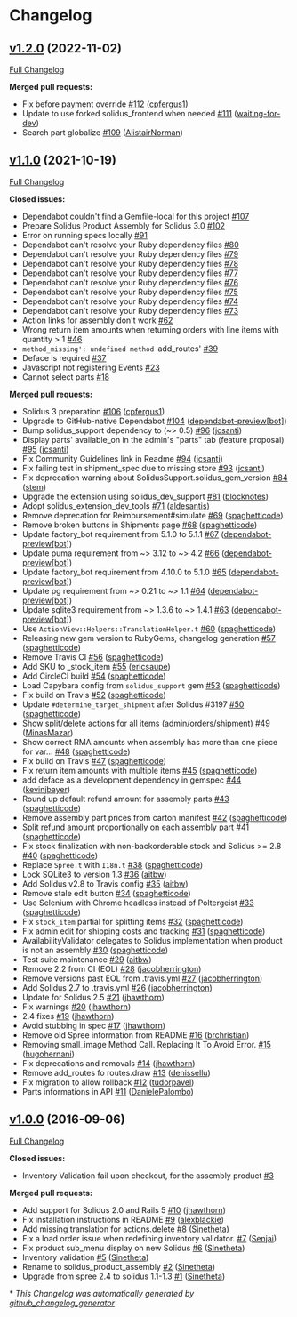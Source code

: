 # Changelog

## [v1.2.0](https://github.com/solidusio-contrib/solidus_product_assembly/tree/v1.2.0) (2022-11-02)

[Full Changelog](https://github.com/solidusio-contrib/solidus_product_assembly/compare/v1.1.0...v1.2.0)

**Merged pull requests:**

- Fix before payment override [\#112](https://github.com/solidusio-contrib/solidus_product_assembly/pull/112) ([cpfergus1](https://github.com/cpfergus1))
- Update to use forked solidus\_frontend when needed [\#111](https://github.com/solidusio-contrib/solidus_product_assembly/pull/111) ([waiting-for-dev](https://github.com/waiting-for-dev))
- Search part globalize [\#109](https://github.com/solidusio-contrib/solidus_product_assembly/pull/109) ([AlistairNorman](https://github.com/AlistairNorman))

## [v1.1.0](https://github.com/solidusio-contrib/solidus_product_assembly/tree/v1.1.0) (2021-10-19)

[Full Changelog](https://github.com/solidusio-contrib/solidus_product_assembly/compare/v1.0.0...v1.1.0)

**Closed issues:**

- Dependabot couldn't find a Gemfile-local for this project [\#107](https://github.com/solidusio-contrib/solidus_product_assembly/issues/107)
- Prepare Solidus Product Assembly for Solidus 3.0 [\#102](https://github.com/solidusio-contrib/solidus_product_assembly/issues/102)
- Error on running specs locally [\#91](https://github.com/solidusio-contrib/solidus_product_assembly/issues/91)
- Dependabot can't resolve your Ruby dependency files [\#80](https://github.com/solidusio-contrib/solidus_product_assembly/issues/80)
- Dependabot can't resolve your Ruby dependency files [\#79](https://github.com/solidusio-contrib/solidus_product_assembly/issues/79)
- Dependabot can't resolve your Ruby dependency files [\#78](https://github.com/solidusio-contrib/solidus_product_assembly/issues/78)
- Dependabot can't resolve your Ruby dependency files [\#77](https://github.com/solidusio-contrib/solidus_product_assembly/issues/77)
- Dependabot can't resolve your Ruby dependency files [\#76](https://github.com/solidusio-contrib/solidus_product_assembly/issues/76)
- Dependabot can't resolve your Ruby dependency files [\#75](https://github.com/solidusio-contrib/solidus_product_assembly/issues/75)
- Dependabot can't resolve your Ruby dependency files [\#74](https://github.com/solidusio-contrib/solidus_product_assembly/issues/74)
- Dependabot can't resolve your Ruby dependency files [\#73](https://github.com/solidusio-contrib/solidus_product_assembly/issues/73)
- Action links for assembly don't work [\#62](https://github.com/solidusio-contrib/solidus_product_assembly/issues/62)
- Wrong return item amounts when returning orders with line items with quantity \> 1 [\#46](https://github.com/solidusio-contrib/solidus_product_assembly/issues/46)
- `method_missing': undefined method `add\_routes'  [\#39](https://github.com/solidusio-contrib/solidus_product_assembly/issues/39)
- Deface is required [\#37](https://github.com/solidusio-contrib/solidus_product_assembly/issues/37)
- Javascript not registering Events [\#23](https://github.com/solidusio-contrib/solidus_product_assembly/issues/23)
- Cannot select parts [\#18](https://github.com/solidusio-contrib/solidus_product_assembly/issues/18)

**Merged pull requests:**

- Solidus 3 preparation [\#106](https://github.com/solidusio-contrib/solidus_product_assembly/pull/106) ([cpfergus1](https://github.com/cpfergus1))
- Upgrade to GitHub-native Dependabot [\#104](https://github.com/solidusio-contrib/solidus_product_assembly/pull/104) ([dependabot-preview[bot]](https://github.com/apps/dependabot-preview))
- Bump solidus\_support dependency to \(~\> 0.5\) [\#96](https://github.com/solidusio-contrib/solidus_product_assembly/pull/96) ([jcsanti](https://github.com/jcsanti))
- Display parts' available\_on in the admin's "parts" tab \(feature proposal\) [\#95](https://github.com/solidusio-contrib/solidus_product_assembly/pull/95) ([jcsanti](https://github.com/jcsanti))
- Fix Community Guidelines link in Readme [\#94](https://github.com/solidusio-contrib/solidus_product_assembly/pull/94) ([jcsanti](https://github.com/jcsanti))
- Fix failing test in shipment\_spec due to missing store [\#93](https://github.com/solidusio-contrib/solidus_product_assembly/pull/93) ([jcsanti](https://github.com/jcsanti))
- Fix deprecation warning about SolidusSupport.solidus\_gem\_version [\#84](https://github.com/solidusio-contrib/solidus_product_assembly/pull/84) ([stem](https://github.com/stem))
- Upgrade the extension using solidus\_dev\_support [\#81](https://github.com/solidusio-contrib/solidus_product_assembly/pull/81) ([blocknotes](https://github.com/blocknotes))
- Adopt solidus\_extension\_dev\_tools [\#71](https://github.com/solidusio-contrib/solidus_product_assembly/pull/71) ([aldesantis](https://github.com/aldesantis))
- Remove deprecation for Reimbursement\#simulate [\#69](https://github.com/solidusio-contrib/solidus_product_assembly/pull/69) ([spaghetticode](https://github.com/spaghetticode))
- Remove broken buttons in Shipments page [\#68](https://github.com/solidusio-contrib/solidus_product_assembly/pull/68) ([spaghetticode](https://github.com/spaghetticode))
- Update factory\_bot requirement from 5.1.0 to 5.1.1 [\#67](https://github.com/solidusio-contrib/solidus_product_assembly/pull/67) ([dependabot-preview[bot]](https://github.com/apps/dependabot-preview))
- Update puma requirement from ~\> 3.12 to ~\> 4.2 [\#66](https://github.com/solidusio-contrib/solidus_product_assembly/pull/66) ([dependabot-preview[bot]](https://github.com/apps/dependabot-preview))
- Update factory\_bot requirement from 4.10.0 to 5.1.0 [\#65](https://github.com/solidusio-contrib/solidus_product_assembly/pull/65) ([dependabot-preview[bot]](https://github.com/apps/dependabot-preview))
- Update pg requirement from ~\> 0.21 to ~\> 1.1 [\#64](https://github.com/solidusio-contrib/solidus_product_assembly/pull/64) ([dependabot-preview[bot]](https://github.com/apps/dependabot-preview))
- Update sqlite3 requirement from ~\> 1.3.6 to ~\> 1.4.1 [\#63](https://github.com/solidusio-contrib/solidus_product_assembly/pull/63) ([dependabot-preview[bot]](https://github.com/apps/dependabot-preview))
- Use `ActionView::Helpers::TranslationHelper.t` [\#60](https://github.com/solidusio-contrib/solidus_product_assembly/pull/60) ([spaghetticode](https://github.com/spaghetticode))
- Releasing new gem version to RubyGems, changelog generation [\#57](https://github.com/solidusio-contrib/solidus_product_assembly/pull/57) ([spaghetticode](https://github.com/spaghetticode))
- Remove Travis CI [\#56](https://github.com/solidusio-contrib/solidus_product_assembly/pull/56) ([spaghetticode](https://github.com/spaghetticode))
- Add SKU to \_stock\_item [\#55](https://github.com/solidusio-contrib/solidus_product_assembly/pull/55) ([ericsaupe](https://github.com/ericsaupe))
-  Add CircleCI build [\#54](https://github.com/solidusio-contrib/solidus_product_assembly/pull/54) ([spaghetticode](https://github.com/spaghetticode))
- Load Capybara config from `solidus_support` gem [\#53](https://github.com/solidusio-contrib/solidus_product_assembly/pull/53) ([spaghetticode](https://github.com/spaghetticode))
- Fix build on Travis [\#52](https://github.com/solidusio-contrib/solidus_product_assembly/pull/52) ([spaghetticode](https://github.com/spaghetticode))
- Update `#determine_target_shipment` after Solidus \#3197 [\#50](https://github.com/solidusio-contrib/solidus_product_assembly/pull/50) ([spaghetticode](https://github.com/spaghetticode))
- Show split/delete actions for all items \(admin/orders/shipment\) [\#49](https://github.com/solidusio-contrib/solidus_product_assembly/pull/49) ([MinasMazar](https://github.com/MinasMazar))
- Show correct RMA amounts when assembly has more than one piece for var… [\#48](https://github.com/solidusio-contrib/solidus_product_assembly/pull/48) ([spaghetticode](https://github.com/spaghetticode))
- Fix build on Travis [\#47](https://github.com/solidusio-contrib/solidus_product_assembly/pull/47) ([spaghetticode](https://github.com/spaghetticode))
- Fix return item amounts with multiple items [\#45](https://github.com/solidusio-contrib/solidus_product_assembly/pull/45) ([spaghetticode](https://github.com/spaghetticode))
- add deface as a development dependency in gemspec [\#44](https://github.com/solidusio-contrib/solidus_product_assembly/pull/44) ([kevinjbayer](https://github.com/kevinjbayer))
- Round up default refund amount for assembly parts [\#43](https://github.com/solidusio-contrib/solidus_product_assembly/pull/43) ([spaghetticode](https://github.com/spaghetticode))
- Remove assembly part prices from carton manifest [\#42](https://github.com/solidusio-contrib/solidus_product_assembly/pull/42) ([spaghetticode](https://github.com/spaghetticode))
- Split refund amount proportionally on each assembly part [\#41](https://github.com/solidusio-contrib/solidus_product_assembly/pull/41) ([spaghetticode](https://github.com/spaghetticode))
- Fix stock finalization with non-backorderable stock and Solidus \>= 2.8 [\#40](https://github.com/solidusio-contrib/solidus_product_assembly/pull/40) ([spaghetticode](https://github.com/spaghetticode))
- Replace `Spree.t` with `I18n.t` [\#38](https://github.com/solidusio-contrib/solidus_product_assembly/pull/38) ([spaghetticode](https://github.com/spaghetticode))
- Lock SQLite3 to version 1.3 [\#36](https://github.com/solidusio-contrib/solidus_product_assembly/pull/36) ([aitbw](https://github.com/aitbw))
- Add Solidus v2.8 to Travis config [\#35](https://github.com/solidusio-contrib/solidus_product_assembly/pull/35) ([aitbw](https://github.com/aitbw))
- Remove stale edit button [\#34](https://github.com/solidusio-contrib/solidus_product_assembly/pull/34) ([spaghetticode](https://github.com/spaghetticode))
- Use Selenium with Chrome headless instead of Poltergeist [\#33](https://github.com/solidusio-contrib/solidus_product_assembly/pull/33) ([spaghetticode](https://github.com/spaghetticode))
- Fix `stock_item` partial for splitting items [\#32](https://github.com/solidusio-contrib/solidus_product_assembly/pull/32) ([spaghetticode](https://github.com/spaghetticode))
- Fix admin edit for shipping costs and tracking [\#31](https://github.com/solidusio-contrib/solidus_product_assembly/pull/31) ([spaghetticode](https://github.com/spaghetticode))
-  AvailabilityValidator delegates to Solidus implementation when product is not an assembly [\#30](https://github.com/solidusio-contrib/solidus_product_assembly/pull/30) ([spaghetticode](https://github.com/spaghetticode))
- Test suite maintenance [\#29](https://github.com/solidusio-contrib/solidus_product_assembly/pull/29) ([aitbw](https://github.com/aitbw))
- Remove 2.2 from CI \(EOL\) [\#28](https://github.com/solidusio-contrib/solidus_product_assembly/pull/28) ([jacobherrington](https://github.com/jacobherrington))
- Remove versions past EOL from .travis.yml [\#27](https://github.com/solidusio-contrib/solidus_product_assembly/pull/27) ([jacobherrington](https://github.com/jacobherrington))
-  Add Solidus 2.7 to .travis.yml [\#26](https://github.com/solidusio-contrib/solidus_product_assembly/pull/26) ([jacobherrington](https://github.com/jacobherrington))
- Update for Solidus 2.5 [\#21](https://github.com/solidusio-contrib/solidus_product_assembly/pull/21) ([jhawthorn](https://github.com/jhawthorn))
- Fix warnings [\#20](https://github.com/solidusio-contrib/solidus_product_assembly/pull/20) ([jhawthorn](https://github.com/jhawthorn))
- 2.4 fixes [\#19](https://github.com/solidusio-contrib/solidus_product_assembly/pull/19) ([jhawthorn](https://github.com/jhawthorn))
- Avoid stubbing in spec [\#17](https://github.com/solidusio-contrib/solidus_product_assembly/pull/17) ([jhawthorn](https://github.com/jhawthorn))
- Remove old Spree information from README [\#16](https://github.com/solidusio-contrib/solidus_product_assembly/pull/16) ([brchristian](https://github.com/brchristian))
- Removing small\_image Method Call. Replacing It To Avoid Error. [\#15](https://github.com/solidusio-contrib/solidus_product_assembly/pull/15) ([hugohernani](https://github.com/hugohernani))
- Fix deprecations and removals [\#14](https://github.com/solidusio-contrib/solidus_product_assembly/pull/14) ([jhawthorn](https://github.com/jhawthorn))
- Remove add\_routes fo routes.draw [\#13](https://github.com/solidusio-contrib/solidus_product_assembly/pull/13) ([denissellu](https://github.com/denissellu))
- Fix migration to allow rollback [\#12](https://github.com/solidusio-contrib/solidus_product_assembly/pull/12) ([tudorpavel](https://github.com/tudorpavel))
- Parts informations in API [\#11](https://github.com/solidusio-contrib/solidus_product_assembly/pull/11) ([DanielePalombo](https://github.com/DanielePalombo))

## [v1.0.0](https://github.com/solidusio-contrib/solidus_product_assembly/tree/v1.0.0) (2016-09-06)

[Full Changelog](https://github.com/solidusio-contrib/solidus_product_assembly/compare/7a6d85258735c0035d675364fc9000cdd7355e0e...v1.0.0)

**Closed issues:**

- Inventory Validation fail upon checkout, for the assembly product [\#3](https://github.com/solidusio-contrib/solidus_product_assembly/issues/3)

**Merged pull requests:**

- Add support for Solidus 2.0 and Rails 5 [\#10](https://github.com/solidusio-contrib/solidus_product_assembly/pull/10) ([jhawthorn](https://github.com/jhawthorn))
- Fix installation instructions in README [\#9](https://github.com/solidusio-contrib/solidus_product_assembly/pull/9) ([alexblackie](https://github.com/alexblackie))
- Add missing translation for actions.delete [\#8](https://github.com/solidusio-contrib/solidus_product_assembly/pull/8) ([Sinetheta](https://github.com/Sinetheta))
- Fix a load order issue when redefining inventory validator. [\#7](https://github.com/solidusio-contrib/solidus_product_assembly/pull/7) ([Senjai](https://github.com/Senjai))
- Fix product sub\_menu display on new Solidus [\#6](https://github.com/solidusio-contrib/solidus_product_assembly/pull/6) ([Sinetheta](https://github.com/Sinetheta))
- Inventory validation [\#5](https://github.com/solidusio-contrib/solidus_product_assembly/pull/5) ([Sinetheta](https://github.com/Sinetheta))
- Rename to solidus\_product\_assembly [\#2](https://github.com/solidusio-contrib/solidus_product_assembly/pull/2) ([Sinetheta](https://github.com/Sinetheta))
- Upgrade from spree 2.4 to solidus 1.1-1.3 [\#1](https://github.com/solidusio-contrib/solidus_product_assembly/pull/1) ([Sinetheta](https://github.com/Sinetheta))



\* *This Changelog was automatically generated by [github_changelog_generator](https://github.com/github-changelog-generator/github-changelog-generator)*
